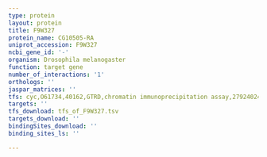 ```yaml
---
type: protein
layout: protein
title: F9W327
protein_name: CG10505-RA
uniprot_accession: F9W327
ncbi_gene_id: '-'
organism: Drosophila melanogaster
function: target gene
number_of_interactions: '1'
orthologs: ''
jaspar_matrices: ''
tfs: cyc,O61734,40162,GTRD,chromatin immunoprecipitation assay,27924024%5Buid%5D,No
targets: ''
tfs_download: tfs_of_F9W327.tsv
targets_download: ''
bindingSites_download: ''
binding_sites_ls: ''

---
```


